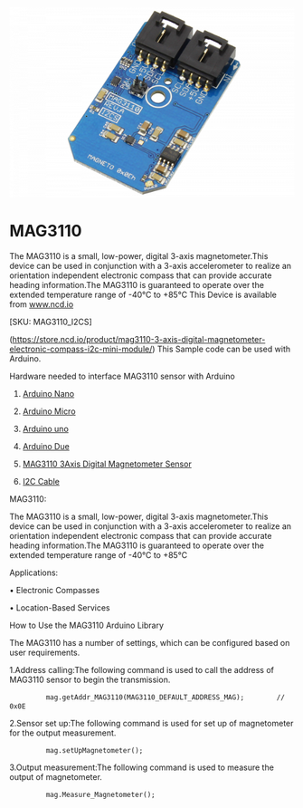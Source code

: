 
[![MAG3110](MAG3110_I2C.png)](https://store.ncd.io/product/mag3110-3-axis-digital-magnetometer-electronic-compass-i2c-mini-module/)

# MAG3110

The MAG3110 is a small, low-power, digital 3-axis magnetometer.This device can be used in conjunction with a 3-axis accelerometer to realize an orientation independent electronic compass that can provide accurate heading information.The MAG3110 is guaranteed to operate over the extended temperature range of -40°C to +85°C
This Device is available from www.ncd.io 

[SKU: MAG3110_I2CS]

(https://store.ncd.io/product/mag3110-3-axis-digital-magnetometer-electronic-compass-i2c-mini-module/)
This Sample code can be used with Arduino.

Hardware needed to interface MAG3110 sensor with Arduino

1. <a href="https://store.ncd.io/product/i2c-shield-for-arduino-nano/">Arduino Nano</a>

2. <a href="https://store.ncd.io/product/i2c-shield-for-arduino-micro-with-i2c-expansion-port/">Arduino Micro</a>

3. <a href="https://store.ncd.io/product/i2c-shield-for-arduino-uno/">Arduino uno</a>

4. <a href="https://store.ncd.io/product/dual-i2c-shield-for-arduino-due-with-modular-communications-interface/">Arduino Due</a>

5. <a href="https://store.ncd.io/product/mag3110-3-axis-digital-magnetometer-electronic-compass-i2c-mini-module/">MAG3110 3Axis Digital Magnetometer Sensor</a>

6. <a href="https://store.ncd.io/product/i%C2%B2c-cable/">I2C Cable</a>

MAG3110:

The MAG3110 is a small, low-power, digital 3-axis magnetometer.This device can be used in conjunction with a 3-axis accelerometer to realize an orientation independent electronic compass that can provide accurate heading information.The MAG3110 is guaranteed to operate over the extended temperature range of -40°C to +85°C

Applications:

• Electronic Compasses

• Location-Based Services

How to Use the MAG3110 Arduino Library

The MAG3110 has a number of settings, which can be configured based on user requirements.
          
1.Address calling:The following command is used to call the address of MAG3110 sensor to begin the transmission.

             mag.getAddr_MAG3110(MAG3110_DEFAULT_ADDRESS_MAG);        // 0x0E
            
2.Sensor set up:The following command is used for set up of magnetometer for the output measurement.

             mag.setUpMagnetometer();
          
3.Output measurement:The following command is used to measure the output of magnetometer.

             mag.Measure_Magnetometer();
